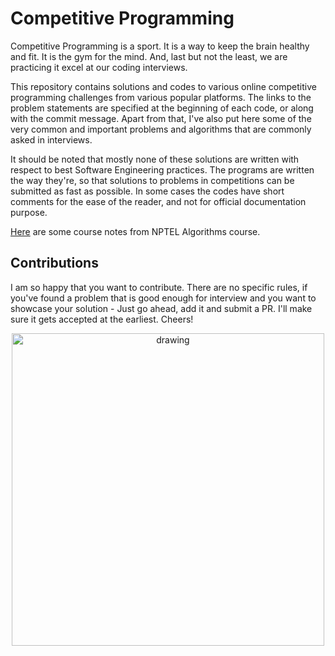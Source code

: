 # Competitive Programming

Competitive Programming is a sport. It is a way to keep the brain healthy and fit. It is the gym for the mind. And, last but not the least, we are practicing it excel at our coding interviews.

This repository contains solutions and codes to various online competitive programming challenges from various popular platforms. The links to the problem statements are specified at the beginning of each code, or along with the commit message. Apart from that, I've also put here some of the very common and important problems and algorithms that are commonly asked in interviews.

It should be noted that mostly none of these solutions are written with respect to best Software Engineering practices. The programs are written the way they're, so that solutions to problems in competitions can be submitted as fast as possible. In some cases the codes have short comments for the ease of the reader, and not for official documentation purpose.

[Here](https://rawgit.com/amitrajitbose/Competitive_Programming/master/nptelAlgorithms.html) are some course notes from NPTEL Algorithms course.

## Contributions
I am so happy that you want to contribute. There are no specific rules, if you've found a problem that is good enough for interview and you want to showcase your solution - Just go ahead, add it and submit a PR. I'll make sure it gets accepted at the earliest. Cheers!

<p align="center">
<img src="https://media0.giphy.com/media/DGWAx8d3IkICs/giphy.gif?cid=790b76115cf6d589576968446f90b1a1&rid=giphy.gif" alt="drawing" width="500"/>
</p>
